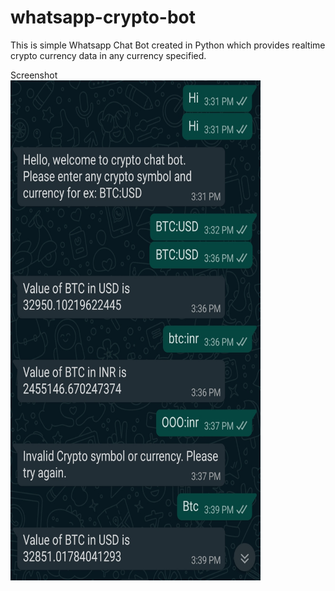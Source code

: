 # whatsapp-crypto-bot
This is simple Whatsapp Chat Bot created in Python which provides realtime crypto currency data in any currency specified.

Screenshot<br>
<img src="https://github.com/ronakkhatwad/whatsapp-crypto-bot/blob/master/screenshot/Screenshot_20210710-095057.jpg" width="400" height="800">
